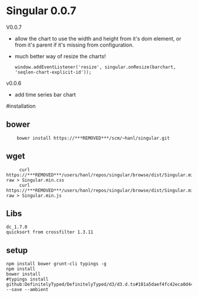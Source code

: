 # Singular 0.0.7


V0.0.7

  * allow the chart to use the width and height from it's dom element, or from it's parent if it's missing from configuration.
  * much better way of resize the charts!
  
        window.addEventListener('resize', singular.onResize(barchart, 'seqlen-chart-explicit-id'));

v0.0.6 

  * add time series bar chart

#installation

## bower

        bower install https://***REMOVED***/scm/~hanl/singular.git
        
## wget

         curl https://***REMOVED***/users/hanl/repos/singular/browse/dist/Singular.min.css?raw > Singular.min.css
         curl https://***REMOVED***/users/hanl/repos/singular/browse/dist/Singular.min.js?raw > Singular.min.js

## Libs

    dc_1.7.0
    quicksort from crossfilter 1.3.11

## setup
    
    npm install bower grunt-cli typings -g
    npm install
    bower install
    #typings install github:DefinitelyTyped/DefinitelyTyped/d3/d3.d.ts#101a5daef4fc42eca0d447ba5d080248f80daf90 --save --ambient
    
    